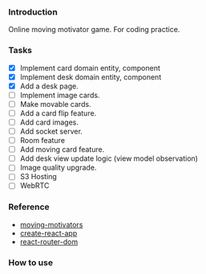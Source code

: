 
### Introduction
Online moving motivator game.
For coding practice.

### Tasks
* [x] Implement card domain entity, component
* [x] Implement desk domain entity, component
* [x] Add a desk page.
* [ ] Implement image cards.
* [ ] Make movable cards.
* [ ] Add a card flip feature.
* [ ] Add card images.
* [ ] Add socket server.
* [ ] Room feature
* [ ] Add moving card feature.
* [ ] Add desk view update logic (view model observation)
* [ ] Image quality upgrade.
* [ ] S3 Hosting
* [ ] WebRTC

### Reference
* [moving-motivators](https://management30.com/practice/moving-motivators/)
* [create-react-app](https://create-react-app.dev/)
* [react-router-dom](https://reactrouter.com/web/guides/quick-start)

### How to use
